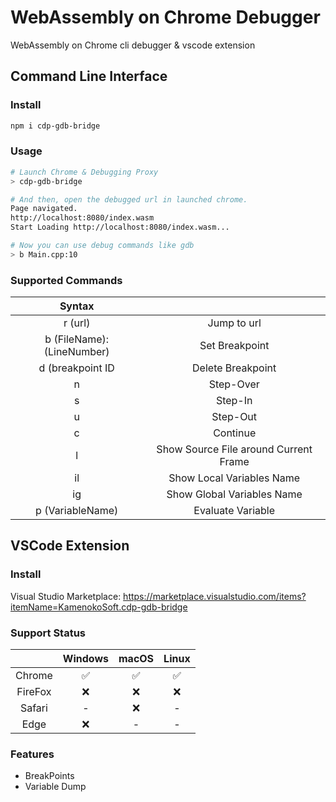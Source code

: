 # WebAssembly on Chrome Debugger

WebAssembly on Chrome cli debugger & vscode extension

## Command Line Interface

### Install

```sh
npm i cdp-gdb-bridge
```

### Usage

```sh
# Launch Chrome & Debugging Proxy
> cdp-gdb-bridge

# And then, open the debugged url in launched chrome.
Page navigated.
http://localhost:8080/index.wasm
Start Loading http://localhost:8080/index.wasm...

# Now you can use debug commands like gdb
> b Main.cpp:10
```

### Supported Commands

| Syntax | |
|:--:|:--:|
| r (url) | Jump to url |
| b (FileName):(LineNumber) | Set Breakpoint |
| d (breakpoint ID | Delete Breakpoint |
| n | Step-Over |
| s | Step-In |
| u | Step-Out |
| c | Continue |
| l | Show Source File around Current Frame |
| il | Show Local Variables Name |
| ig | Show Global Variables Name |
| p (VariableName) | Evaluate Variable |

## VSCode Extension

### Install

Visual Studio Marketplace: <https://marketplace.visualstudio.com/items?itemName=KamenokoSoft.cdp-gdb-bridge>

### Support Status

|| Windows | macOS | Linux |
| :--: | :--: | :--: | :--: |
| Chrome | ✅ | ✅ | ✅ |
| FireFox | ❌ | ❌ | ❌ |
| Safari | - | ❌ | - |
| Edge | ❌ | - | - |

### Features

- BreakPoints
- Variable Dump
